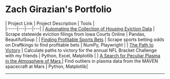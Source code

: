 # Zach Girazian's Portfolio

| Project Link | Project Description | Tools |    
|-----|---|---|---|
| [Automating the Collection of Housing Eviction Data](https://github.com/zachgirazian/eviction_scraper) | Scrape statewide eviction filings from Iowa Courts Online | Pandas, BeautifulSoup |
| [Finding Profitable Sports Bets](https://github.com/zachgirazian/profitable_sports_bets) | Scrape sports betting odds on Draftkings to find profitable bets | NumPy, Playwright |
| [The Path to Victory](https://github.com/zachgirazian/profitable_sports_bets) | Calculate paths to victory for the annual NFL Bracket Challenge with my friends | Python, Excel, Matplotlib |
| [A Search for Peculiar Plasma in the Atmosphere of Mars ](https://github.com/zachgirazian/mars_solar_wind) | Find outliers in plasma data from the MAVEN spacecraft at Mars | Python, Matplotlib|

***
